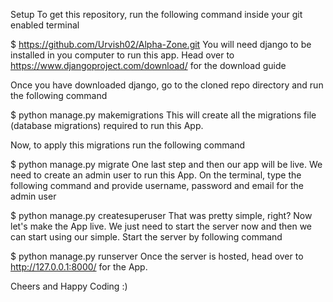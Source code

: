 Setup
To get this repository, run the following command inside your git enabled terminal

$ https://github.com/Urvish02/Alpha-Zone.git
You will need django to be installed in you computer to run this app. Head over to https://www.djangoproject.com/download/ for the download guide

Once you have downloaded django, go to the cloned repo directory and run the following command

$ python manage.py makemigrations
This will create all the migrations file (database migrations) required to run this App.

Now, to apply this migrations run the following command

$ python manage.py migrate
One last step and then our app will be live. We need to create an admin user to run this App. On the terminal, type the following command and provide username, password and email for the admin user

$ python manage.py createsuperuser
That was pretty simple, right? Now let's make the App live. We just need to start the server now and then we can start using our simple. Start the server by following command

$ python manage.py runserver
Once the server is hosted, head over to http://127.0.0.1:8000/ for the App.

Cheers and Happy Coding :)
